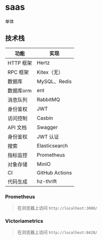 # saas
单体
## 技术栈

| 功能      | 实现             |
|---------|----------------|
| HTTP 框架 | Hertz          |
| RPC 框架  | Kitex（无）       |
| 数据库     | MySQL、Redis    |
| 数据库orm  | ent            |
| 消息队列    | RabbitMQ       |
| 身份鉴权    | JWT            |
| 访问控制    | Casbin         |
| API 文档  | Swagger        |
| 身份鉴权    | JWT 认证         |
| 搜索      | Elasticsearch  |
| 指标监控    | Prometheus     |
| 对象存储    | MinIO          |
| CI      | GitHub Actions |
| 代码生成    | hz-thrift      |


### Prometheus

> 在浏览器上访问 `http://localhost:3000/`


### Victoriametrics

> 在浏览器上访问 `http://localhost:8428/`

